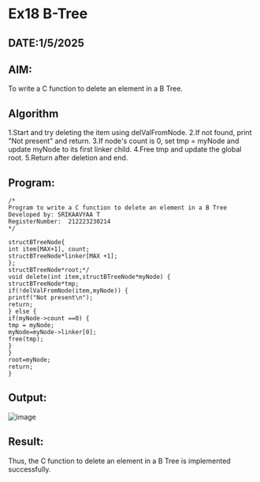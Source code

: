 # Ex18 B-Tree
## DATE:1/5/2025
## AIM:
To write a C function to delete an element in a B Tree.
## Algorithm
1.Start and try deleting the item using delValFromNode. 2.If not found, print "Not present" and return. 3.If node's count is 0, set tmp = myNode and update myNode to its first linker child. 4.Free tmp and update the global root. 5.Return after deletion and end.

## Program:
```
/*
Program to write a C function to delete an element in a B Tree
Developed by: SRIKAAVYAA T
RegisterNumber:  212223230214
*/

structBTreeNode{
int item[MAX+1], count;
structBTreeNode*linker[MAX +1];
};
structBTreeNode*root;*/
void delete(int item,structBTreeNode*myNode) {
structBTreeNode*tmp;
if(!delValFromNode(item,myNode)) {
printf("Not present\n");
return;
} else {
if(myNode->count ==0) {
tmp = myNode;
myNode=myNode->linker[0];
free(tmp);
}
}
root=myNode;
return;
}
```

## Output:
![image](https://github.com/user-attachments/assets/376df89e-e87c-4704-b36c-85c716829d08)



## Result:
Thus, the C function to delete an element in a B Tree is implemented successfully.
